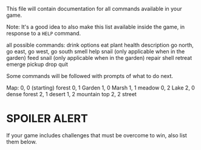 This file will contain documentation for all commands available in your game.

Note:  It's a good idea to also make this list available inside the game, in response to a `HELP` command.

all possible commands: 
drink
options
eat
plant
health
description
go north, go east, go west, go south
smell 
help snail (only applicable when in the garden)
feed snail (only applicable when in the garden)
repair shell
retreat
emerge
pickup 
drop 
quit

Some commands will be followed with prompts of what to do next. 

Map: 
0, 0 (starting) forest
0, 1 Garden 
1, 0 Marsh
1, 1 meadow 
0, 2 Lake 
2, 0 dense forest
2, 1 desert 
1, 2 mountain top 
2, 2 street 

# SPOILER ALERT

If your game includes challenges that must be overcome to win, also list them below.
